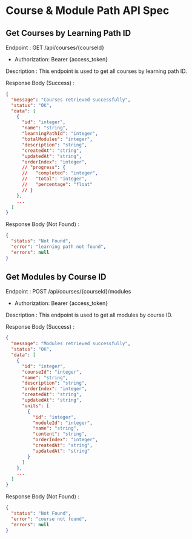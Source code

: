 # Course & Module Path API Spec

## Get Courses by Learning Path ID

Endpoint : GET /api/courses/{courseId}

- Authorization: Bearer {access_token}

Description : This endpoint is used to get all courses by learning path ID.

Response Body (Success) :

```json
{
  "message": "Courses retrieved successfully",
  "status": "OK",
  "data": [
    {
      "id": "integer",
      "name": "string",
      "learningPathId": "integer",
      "totalModules": "integer",
      "description": "string",
      "createdAt": "string",
      "updatedAt": "string",
      "orderIndex": "integer",
      // "progress": {
      //   "completed": "integer",
      //   "total": "integer",
      //   "percentage": "float"
      // }
    },
    ...
  ]
}
```

Response Body (Not Found) :

```json
{
  "status": "Not Found",
  "error": "learning path not found",
  "errors": null
}
```

## Get Modules by Course ID

Endpoint : POST /api/courses/{courseId}/modules

- Authorization: Bearer {access_token}

Description : This endpoint is used to get all modules by course ID.

Response Body (Success) :

```json
{
  "message": "Modules retrieved successfully",
  "status": "OK",
  "data": [
    {
      "id": "integer",
      "courseId": "integer",
      "name": "string",
      "description": "string",
      "orderIndex": "integer",
      "createdAt": "string",
      "updatedAt": "string",
      "units": [
        {
          "id": "integer",
          "moduleId": "integer",
          "name": "string",
          "content": "string",
          "orderIndex": "integer",
          "createdAt": "string",
          "updatedAt": "string"
        }
      ]
    },
    ...
  ]
}
```

Response Body (Not Found) :

```json
{
  "status": "Not Found",
  "error": "course not found",
  "errors": null
}
```
